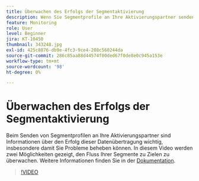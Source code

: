 ```yaml
---
title: Überwachen des Erfolgs der Segmentaktivierung
description: Wenn Sie Segmentprofile an Ihre Aktivierungspartner senden, müssen Sie unbedingt Informationen über den Erfolg dieser Datenübertragung sehen, insbesondere … (Beschreibungen sollten zwischen 60 und 160 Zeichen lang sein)
feature: Monitoring
role: User
level: Beginner
jira: KT-10450
thumbnail: 343248.jpg
exl-id: 425c8876-db9e-4fc3-9ce4-208c560244da
source-git-commit: 286c85aa88d44574f00ded67f0de8e0c945a153e
workflow-type: tm+mt
source-wordcount: '98'
ht-degree: 0%

---
```


# Überwachen des Erfolgs der Segmentaktivierung

Beim Senden von Segmentprofilen an Ihre Aktivierungspartner sind Informationen über den Erfolg dieser Datenübertragung wichtig, insbesondere damit Sie Probleme beheben können. In diesem Video werden zwei Möglichkeiten gezeigt, den Fluss Ihrer Segmente zu Zielen zu überwachen. Weitere Informationen finden Sie in der [Dokumentation](https://experienceleague.adobe.com/docs/experience-platform/dataflows/ui/monitor-segments.html?lang=de).

>[!VIDEO](https://video.tv.adobe.com/v/343248/?learn=on&enablevpops)

